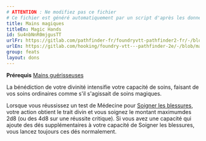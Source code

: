 ```yaml
---
# ATTENTION : Ne modifiez pas ce fichier
# Ce fichier est généré automatiquement par un script d'après les données du module Foundry VTT officiel et de sa traduction
title: Mains magiques
titleEn: Magic Hands
id: Su4nbNnR0mjgusTT
urlFr: https://gitlab.com/pathfinder-fr/foundryvtt-pathfinder2-fr/-/blob/master/data/feats/Su4nbNnR0mjgusTT.htm
urlEn: https://gitlab.com/hooking/foundry-vtt---pathfinder-2e/-/blob/master/packs/data/feats.db/magic-hands.json
group: feats
layout: dons
---
```

**Prérequis** [Mains guérisseuses](mains-guérisseuses.md)

La bénédiction de votre divinité intensifie votre capacité de soins, faisant de vos soins ordinaires comme s'il s'agissait de soins magiques.

Lorsque vous réussissez un test de Médecine pour [Soigner les blessures](../actions/soigner-les-blessures.md), votre action obtient le trait divin et vous soignez le montant maximumdes 2d8 (ou des 4d8 sur une réussite critique). Si vous avez une capacité qui ajoute des dés supplémentaires à votre capacité de Soigner les blessures, vous lancez toujours ces dés normalement.


